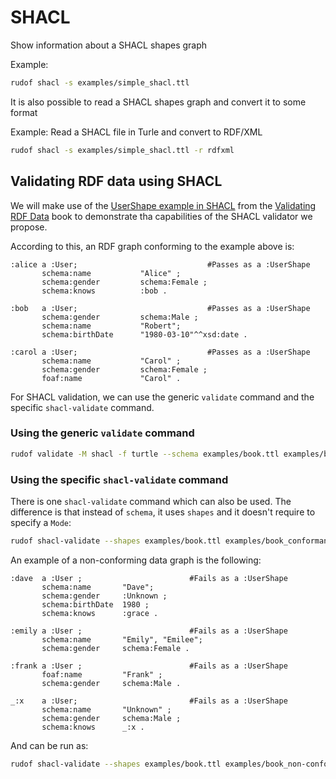 # SHACL

Show information about a SHACL shapes graph

Example:

```sh
rudof shacl -s examples/simple_shacl.ttl 
```

It is also possible to read a SHACL shapes graph and convert it to some format

Example: Read a SHACL file in Turle and convert to RDF/XML

```sh
rudof shacl -s examples/simple_shacl.ttl -r rdfxml
```

## Validating RDF data using SHACL

We will make use of the [UserShape example in SHACL](https://book.validatingrdf.com/bookHtml011.html#ch050SHACLExample) from the [Validating RDF Data](https://book.validatingrdf.com/) book to demonstrate tha capabilities of the SHACL validator we propose.

According to this, an RDF graph conforming to the example above is:

```turtle
:alice a :User;                             #Passes as a :UserShape     
       schema:name           "Alice" ;
       schema:gender         schema:Female ;
       schema:knows          :bob .

:bob   a :User;                             #Passes as a :UserShape     
       schema:gender         schema:Male ;
       schema:name           "Robert";
       schema:birthDate      "1980-03-10"^^xsd:date .

:carol a :User;                             #Passes as a :UserShape     
       schema:name           "Carol" ;
       schema:gender         schema:Female ;
       foaf:name             "Carol" .
```

For SHACL validation, we can use the generic `validate` command and the specific `shacl-validate` command.

### Using the generic `validate` command

```sh
rudof validate -M shacl -f turtle --schema examples/book.ttl examples/book_conformant.ttl
```

### Using the specific `shacl-validate` command

There is one `shacl-validate` command which can also be used. The difference is that instead of `schema`, it uses `shapes` and it doesn't require to specify a `Mode`:

```sh
rudof shacl-validate --shapes examples/book.ttl examples/book_conformant.ttl
```

An example of a non-conforming data graph is the following:

```Turtle
:dave  a :User ;                        #Fails as a :UserShape     
       schema:name       "Dave";
       schema:gender     :Unknown ;
       schema:birthDate  1980 ;
       schema:knows      :grace .

:emily a :User ;                        #Fails as a :UserShape          
       schema:name       "Emily", "Emilee";
       schema:gender     schema:Female .

:frank a :User ;                        #Fails as a :UserShape     
       foaf:name         "Frank" ;
       schema:gender     schema:Male .

_:x    a :User;                         #Fails as a :UserShape          
       schema:name       "Unknown" ;
       schema:gender     schema:Male ;
       schema:knows      _:x .
```

And can be run as:

```sh
rudof shacl-validate --shapes examples/book.ttl examples/book_non-conformant.ttl
```

